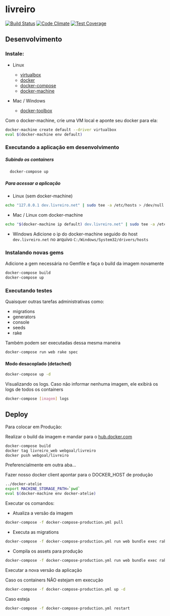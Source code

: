 livreiro
==========

[![Build Status](https://travis-ci.org/webgoal/livreiro.svg?branch=master)](https://travis-ci.org/webgoal/livreiro)
[![Code Climate](https://codeclimate.com/github/webgoal/livreiro/badges/gpa.svg)](https://codeclimate.com/github/webgoal/livreiro)
[![Test Coverage](https://codeclimate.com/github/webgoal/livreiro/badges/coverage.svg)](https://codeclimate.com/github/webgoal/livreiro/coverage)

Desenvolvimento
---------------
### Instale:

  - Linux
    - [virtualbox](https://www.virtualbox.org/)
    - [docker](https://docs.docker.com/engine/installation/linux/ubuntulinux/)
    - [docker-compose](https://docs.docker.com/compose/install/)
    - [docker-machine](https://docs.docker.com/machine/install-machine/)

  - Mac / Windows
    - [docker-toolbox](https://www.docker.com/products/docker-toolbox)

Com o docker-machine, crie uma VM local e aponte seu docker para ela:

```sh
docker-machine create default --driver virtualbox
eval $(docker-machine env default)
```

### Executando a aplicação em desenvolvimento


##### Subindo os containers
```sh
  docker-compose up
```

##### Para acessar a aplicação
- Linux (sem docker-machine)
```sh
echo "127.0.0.1 dev.livreiro.net" | sudo tee -a /etc/hosts > /dev/null
```
- Mac / Linux com docker-machine
```sh
echo "$(docker-machine ip default) dev.livreiro.net" | sudo tee -a /etc/hosts > /dev/null
```
- Windows
Adicione o ip do docker-machine seguido do host `dev.livreiro.net` no arquivo `C:/Windows/System32/drivers/hosts`

### Instalando novas gems

Adicione a gem necessária no Gemfile e faça o build da imagem novamente

```sh
docker-compose build
docker-compose up
```

### Executando testes
Quaisquer outras tarefas administrativas como:
  - migrations
  - generators
  - console
  - seeds
  - rake

Também podem ser executadas dessa mesma maneira
```sh
docker-compose run web rake spec
```


#### Modo desacoplado (detached)

```sh
docker-compose up -d
```
Visualizando os logs. Caso não informar nenhuma imagem, ele exibirá os logs de todos os containers
```sh
docker-compose [imagem] logs
```

Deploy
------

Para colocar em Produção:

Realizar o build da imagem e mandar para o [hub.docker.com](http://hub.docker.com)
~~~sh
docker-compose build
docker tag livreiro_web webgoal/livreiro
docker push webgoal/livreiro
~~~

Preferencialmente em outra aba...

Fazer nosso docker client apontar para o DOCKER_HOST de produção
```sh
../docker-atelie
export MACHINE_STORAGE_PATH=`pwd`
eval $(docker-machine env docker-atelie)
```

Executar os comandos:

- Atualiza a versão da imagem
```sh
docker-compose -f docker-compose-production.yml pull
```

- Executa as migrations
```sh
docker-compose -f docker-compose-production.yml run web bundle exec rake db:migrate
```

- Compila os assets para produção
```sh
docker-compose -f docker-compose-production.yml run web bundle exec rake assets:precompile
```

Executar a nova versão da aplicação

Caso os containers NÃO estejam em execução
```sh
docker-compose -f docker-compose-production.yml up -d
```

Caso esteja
```sh
docker-compose -f docker-compose-production.yml restart
```
